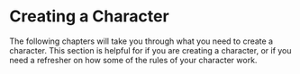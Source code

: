 # Creating a Character

The following chapters will take you through what you need to create a
character. This section is helpful for if you are creating a character, or if
you need a refresher on how some of the rules of your character work.
